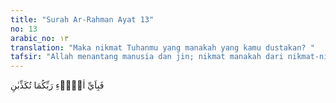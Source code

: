 ```yaml
---
title: "Surah Ar-Rahman Ayat 13"
no: 13
arabic_no: ١٣
translation: "Maka nikmat Tuhanmu yang manakah yang kamu dustakan? "
tafsir: "Allah menantang manusia dan jin; nikmat manakah dari nikmat-nikmat yang telah mereka rasakan itu yang mereka dustakan. Yang dimaksud dengan pendustaan nikmat-nikmat tersebut adalah kekafiran mereka terhadap Tuhan mereka, karena mempersekutukan tuhan-tuhan mereka dengan Allah. Dalam peribadatan adalah bukti tentang kekafiran mereka terhadap tuhan mereka, karena nikmat-nikmat itu harus disyukuri, sedangkan syukur artinya menyembah yang memberi nikmat-nikmat kepada mereka. Ayat tersebut diulang-ulang dalam surah ini tiga puluh satu kali banyaknya untuk memperkuat tentang adanya nikmat dan untuk memperingatkannya. Dari itu, sambil Allah menyebut satu persatu dari nikmat-nikmat tersebut Dia memisahkannya dengan kata-kata memperingati dan memperkuat tentang adanya nikmat-nikmat tersebut. Susunan kata serupa ini banyak terdapat dalam bahasa Arab, dari itu telah menjadi kebiasaan bahwa seorang mengatakan kepada temannya yang telah menerima kebaikannya, tetapi ia mengingkarinya. \"Bukankah engkau dahulu miskin, lalu aku menolongmu sehingga berkecukupan? Apakah engkau mengingkarinya? Bukankah engkau dahulu tidak berpakaian, maka aku memberi pakaian; apakah engkau mengingkarinya? Bukankah engkau dahulu tidak dikenal, maka aku mengangkat derajatmu, lalu engkau menjadi dikenal apakah engkau mengingkarinya?\" Seakan-akan Allah swt berkata, \"Bukankah Aku menciptakan manusia, mengajarnya pandai berbicara, Aku jadikan matahari dan bulan beredar menurut perhitungan. Aku jadikan bermacam-macam kayu-kayuan. Aku jadikan aneka ragam buah-buahan, baik di dusundusun maupun di bandar-bandar untuk mereka yang beriman dan kafir kepada-Ku, terkadang Aku menyiraminya dengan air hujan, adakalanya dengan air sungai dan alur-alur; apakah kamu hai manusia dan jin mengingkari yang demikian itu?\""
---
```

فَبِاَيِّ اٰلَاۤءِ رَبِّكُمَا تُكَذِّبٰنِ 